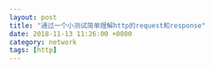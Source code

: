 ```yaml
---
layout: post
title: "通过一个小测试简单理解http的request和response"
date: 2018-11-13 11:26:00 +0800
category: network
tags: [http]
---
```


